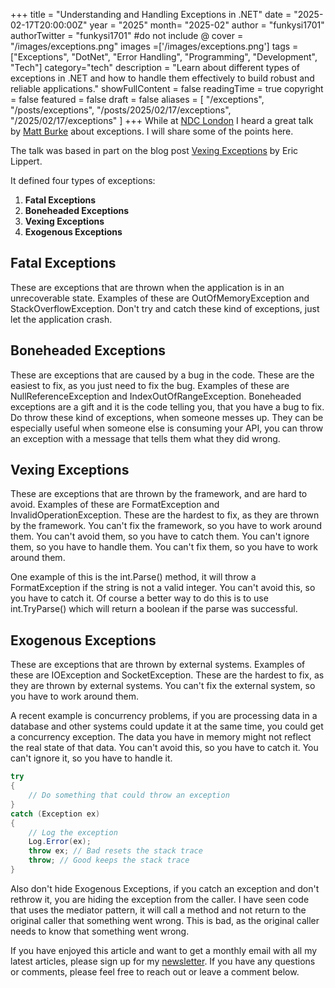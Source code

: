 +++
title = "Understanding and Handling Exceptions in .NET"
date = "2025-02-17T20:00:00Z"
year = "2025"
month= "2025-02"
author = "funkysi1701"
authorTwitter = "funkysi1701" #do not include @
cover = "/images/exceptions.png"
images =['/images/exceptions.png']
tags = ["Exceptions", "DotNet", "Error Handling", "Programming", "Development", "Tech"]
category="tech"
description = "Learn about different types of exceptions in .NET and how to handle them effectively to build robust and reliable applications."
showFullContent = false
readingTime = true
copyright = false
featured = false
draft = false
aliases = [
    "/exceptions",
    "/posts/exceptions",
    "/posts/2025/02/17/exceptions",
    "/2025/02/17/exceptions" 
]
+++
While at [NDC London](/posts/2025/volunteering-at-ndc/) I heard a great talk by [Matt Burke](https://mattburke.dev/talks/youre-doing-exceptions-wrong/) about exceptions. I will share some of the points here.

The talk was based in part on the blog post [Vexing Exceptions](https://ericlippert.com/2008/09/10/vexing-exceptions/) by Eric Lippert.

It defined four types of exceptions:

1. **Fatal Exceptions**
2. **Boneheaded Exceptions**
3. **Vexing Exceptions**
4. **Exogenous Exceptions**

## Fatal Exceptions

These are exceptions that are thrown when the application is in an unrecoverable state. Examples of these are OutOfMemoryException and StackOverflowException. Don't try and catch these kind of exceptions, just let the application crash.

## Boneheaded Exceptions

These are exceptions that are caused by a bug in the code. These are the easiest to fix, as you just need to fix the bug. Examples of these are NullReferenceException and IndexOutOfRangeException. Boneheaded exceptions are a gift and it is the code telling you, that you have a bug to fix. Do throw these kind of exceptions, when someone messes up. They can be especially useful when someone else is consuming your API, you can throw an exception with a message that tells them what they did wrong.

## Vexing Exceptions

These are exceptions that are thrown by the framework, and are hard to avoid. Examples of these are FormatException and InvalidOperationException. These are the hardest to fix, as they are thrown by the framework. You can't fix the framework, so you have to work around them. You can't avoid them, so you have to catch them. You can't ignore them, so you have to handle them. You can't fix them, so you have to work around them.

One example of this is the int.Parse() method, it will throw a FormatException if the string is not a valid integer. You can't avoid this, so you have to catch it. Of course a better way to do this is to use int.TryParse() which will return a boolean if the parse was successful.

## Exogenous Exceptions

These are exceptions that are thrown by external systems. Examples of these are IOException and SocketException. These are the hardest to fix, as they are thrown by external systems. You can't fix the external system, so you have to work around them.

A recent example is concurrency problems, if you are processing data in a database and other systems could update it at the same time, you could get a concurrency exception. The data you have in memory might not reflect the real state of that data. You can't avoid this, so you have to catch it. You can't ignore it, so you have to handle it.  

```csharp
try
{
    // Do something that could throw an exception
}
catch (Exception ex) 
{
    // Log the exception
    Log.Error(ex);
    throw ex; // Bad resets the stack trace
    throw; // Good keeps the stack trace 
}
```

Also don't hide Exogenous Exceptions, if you catch an exception and don't rethrow it, you are hiding the exception from the caller. I have seen code that uses the mediator pattern, it will call a method and not return to the original caller that something went wrong. This is bad, as the original caller needs to know that something went wrong.

If you have enjoyed this article and want to get a monthly email with all my latest articles, please sign up for my [newsletter](http://eepurl.com/i7pQno). If you have any questions or comments, please feel free to reach out or leave a comment below.